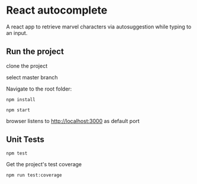 # React autocomplete

A react app to retrieve marvel characters via autosuggestion while typing to an input.

## Run the project

clone the project

select master branch

Navigate to the root folder:

```
npm install
```

```
npm start
```

browser listens to [http://localhost:3000](http://localhost:3000) as default port

## Unit Tests

```
npm test
```

Get the project's test coverage

```
npm run test:coverage
```
